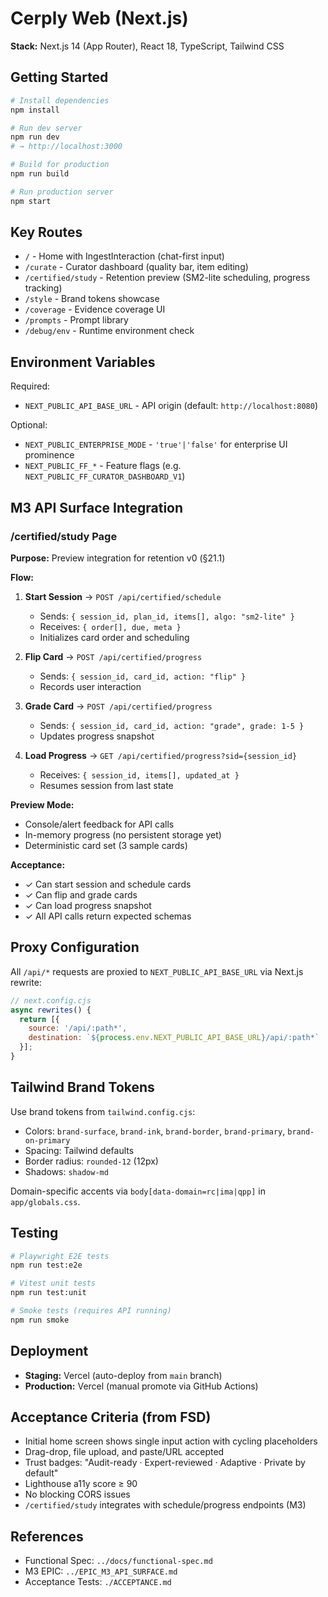 # Cerply Web (Next.js)

**Stack:** Next.js 14 (App Router), React 18, TypeScript, Tailwind CSS

## Getting Started

```bash
# Install dependencies
npm install

# Run dev server
npm run dev
# → http://localhost:3000

# Build for production
npm run build

# Run production server
npm start
```

## Key Routes

- `/` - Home with IngestInteraction (chat-first input)
- `/curate` - Curator dashboard (quality bar, item editing)
- `/certified/study` - Retention preview (SM2-lite scheduling, progress tracking)
- `/style` - Brand tokens showcase
- `/coverage` - Evidence coverage UI
- `/prompts` - Prompt library
- `/debug/env` - Runtime environment check

## Environment Variables

Required:
- `NEXT_PUBLIC_API_BASE_URL` - API origin (default: `http://localhost:8080`)

Optional:
- `NEXT_PUBLIC_ENTERPRISE_MODE` - `'true'|'false'` for enterprise UI prominence
- `NEXT_PUBLIC_FF_*` - Feature flags (e.g. `NEXT_PUBLIC_FF_CURATOR_DASHBOARD_V1`)

## M3 API Surface Integration

### /certified/study Page

**Purpose:** Preview integration for retention v0 (§21.1)

**Flow:**
1. **Start Session** → `POST /api/certified/schedule`
   - Sends: `{ session_id, plan_id, items[], algo: "sm2-lite" }`
   - Receives: `{ order[], due, meta }`
   - Initializes card order and scheduling

2. **Flip Card** → `POST /api/certified/progress`
   - Sends: `{ session_id, card_id, action: "flip" }`
   - Records user interaction

3. **Grade Card** → `POST /api/certified/progress`
   - Sends: `{ session_id, card_id, action: "grade", grade: 1-5 }`
   - Updates progress snapshot

4. **Load Progress** → `GET /api/certified/progress?sid={session_id}`
   - Receives: `{ session_id, items[], updated_at }`
   - Resumes session from last state

**Preview Mode:**
- Console/alert feedback for API calls
- In-memory progress (no persistent storage yet)
- Deterministic card set (3 sample cards)

**Acceptance:**
- ✓ Can start session and schedule cards
- ✓ Can flip and grade cards
- ✓ Can load progress snapshot
- ✓ All API calls return expected schemas

## Proxy Configuration

All `/api/*` requests are proxied to `NEXT_PUBLIC_API_BASE_URL` via Next.js rewrite:

```js
// next.config.cjs
async rewrites() {
  return [{
    source: '/api/:path*',
    destination: `${process.env.NEXT_PUBLIC_API_BASE_URL}/api/:path*`
  }];
}
```

## Tailwind Brand Tokens

Use brand tokens from `tailwind.config.cjs`:
- Colors: `brand-surface`, `brand-ink`, `brand-border`, `brand-primary`, `brand-on-primary`
- Spacing: Tailwind defaults
- Border radius: `rounded-12` (12px)
- Shadows: `shadow-md`

Domain-specific accents via `body[data-domain=rc|ima|qpp]` in `app/globals.css`.

## Testing

```bash
# Playwright E2E tests
npm run test:e2e

# Vitest unit tests
npm run test:unit

# Smoke tests (requires API running)
npm run smoke
```

## Deployment

- **Staging:** Vercel (auto-deploy from `main` branch)
- **Production:** Vercel (manual promote via GitHub Actions)

## Acceptance Criteria (from FSD)

- Initial home screen shows single input action with cycling placeholders
- Drag-drop, file upload, and paste/URL accepted
- Trust badges: "Audit-ready · Expert-reviewed · Adaptive · Private by default"
- Lighthouse a11y score ≥ 90
- No blocking CORS issues
- `/certified/study` integrates with schedule/progress endpoints (M3)

## References

- Functional Spec: `../docs/functional-spec.md`
- M3 EPIC: `../EPIC_M3_API_SURFACE.md`
- Acceptance Tests: `./ACCEPTANCE.md`